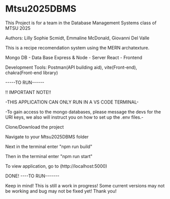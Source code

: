 # Mtsu2025DBMS

This Project is for a team in the Database Management Systems class of MTSU 2025

Authors: Lilly Sophie Scmidt, Emmaline McDonald, Giovanni Del Valle

This is a recipe recomendation system using the MERN archatexture.

Mongo DB - Data Base
Express & Node - Server
React - Frontend

Development Tools: Postman(API building aid), vite(Front-end), chakra(Front-end library)

-----TO RUN------

!! IMPORTANT NOTE!!

-THIS APPLICATION CAN ONLY RUN IN A VS CODE TERMINAL-

-To gain access to the mongo databases, please message the devs for the URI keys, we also will instruct you on how to set up the .env files.-


Clone/Download the project

Navigate to your Mtsu2025DBMS folder

Next in the terminal enter "npm run build"

Then in the terminal enter "npm run start"

To view application, go to (http://localhost:5000)

DONE!
----TO RUN-------

Keep in mind! This is still a work in progress!
Some current versions may not be working and bug may not be fixed yet!
Thank you!
